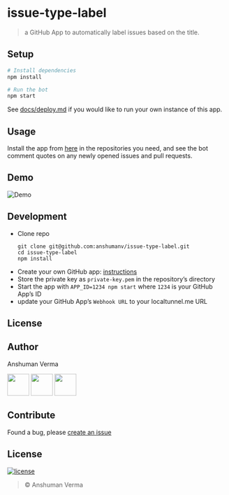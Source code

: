 # issue-type-label

> a GitHub App to automatically label issues based on the title.

## Setup

```sh
# Install dependencies
npm install

# Run the bot
npm start
```

See [docs/deploy.md](docs/deploy.md) if you would like to run your own instance of this app.

## Usage

Install the app from [here](https://github.com/apps/issue-type-label) in the repositories you need, and see the bot comment quotes on any newly opened issues and pull requests.

## Demo

<img src="https://user-images.githubusercontent.com/21009455/36256315-6a88e74c-1278-11e8-80a4-9dc08265492b.png" alt="Demo" align="center">

## Development
- Clone repo
  ```
  git clone git@github.com:anshumanv/issue-type-label.git
  cd issue-type-label
  npm install
  ```
- Create your own GitHub app: [instructions](https://probot.github.io/docs/development/#configure-a-github-app)
- Store the private key as `private-key.pem` in the repository’s directory
- Start the app with `APP_ID=1234 npm start` where `1234` is your GitHub App’s ID
- update your GitHub App’s `Webhook URL` to your localtunnel.me URL

## License

## Author

Anshuman Verma

[<img src="https://image.flaticon.com/icons/svg/34/34238.svg" width="50" padding="10">](https://twitter.com/Anshumaniac12)
[<img src="https://www.shareicon.net/download/2015/11/02/665921_internet.svg" width="50" padding="10">](https://linkedin.com/in/anshumanv12)
[<img src="https://upload.wikimedia.org/wikipedia/commons/9/91/Octicons-mark-github.svg" width="50" padding="10">](https://github.com/anshumanv)

## Contribute
Found a bug, please [create an issue](https://github.com/anshumanv/issue-type-label/issues/new)

## License

[![license](https://img.shields.io/github/license/mashape/apistatus.svg)](https://github.com/anshumanv/issue-type-label/blob/master/LICENSE)
> © Anshuman Verma
